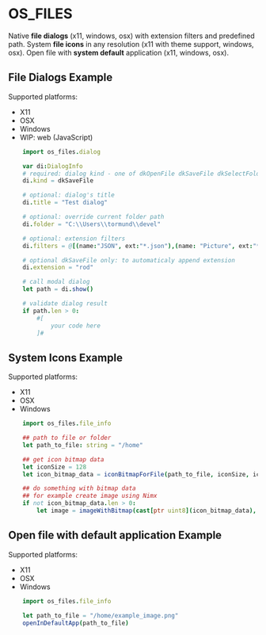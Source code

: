 # OS_FILES

Native __file dialogs__ (x11, windows, osx) with extension filters and predefined path.
System __file icons__ in any resolution (x11 with theme support, windows, osx).
Open file with __system default__ application (x11, windows, osx).

## File Dialogs Example

Supported platforms:
* X11
* OSX
* Windows
* WIP: web (JavaScript)

```nim
    import os_files.dialog

    var di:DialogInfo
    # required: dialog kind - one of dkOpenFile dkSaveFile dkSelectFolder dkCreateFolder
    di.kind = dkSaveFile

    # optional: dialog's title
    di.title = "Test dialog"

    # optional: override current folder path
    di.folder = "C:\\Users\\tormund\\devel"

    # optional: extension filters
    di.filters = @[(name:"JSON", ext:"*.json"),(name: "Picture", ext:"*.png")]

    # optional dkSaveFile only: to automaticaly append extension
    di.extension = "rod"

    # call modal dialog
    let path = di.show()

    # validate dialog result
    if path.len > 0:
        #[
            your code here
        ]#
```

## System Icons Example

Supported platforms:
* X11
* OSX
* Windows

```nim
    import os_files.file_info

    ## path to file or folder
    let path_to_file: string = "/home"

    ## get icon bitmap data
    let iconSize = 128
    let icon_bitmap_data = iconBitmapForFile(path_to_file, iconSize, iconSize)

    ## do something with bitmap data
    ## for example create image using Nimx
    if not icon_bitmap_data.len > 0:
        let image = imageWithBitmap(cast[ptr uint8](icon_bitmap_data), iconSize, iconSize, 4)
```

## Open file with default application Example

Supported platforms:
* X11
* OSX
* Windows

```nim
    import os_files.file_info

    let path_to_file = "/home/example_image.png"
    openInDefaultApp(path_to_file)
```
